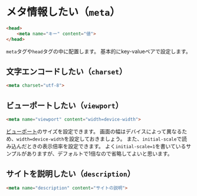 # メタ情報したい（``meta``）

```html
<head>
    <meta name="キー" content="値">
</head>
```

``meta``タグや``head``タグの中に配置します。
基本的にkey-valueペアで設定します。

## 文字エンコードしたい（``charset``）

```html
<meta charset="utf-8">
```

## ビューポートしたい（``viewport``）

```html
<meta name="viewport" content="width=device-width">
```

[ビューポート](https://developer.mozilla.org/ja/docs/Web/HTML/Viewport_meta_tag)のサイズを設定できます。
画面の幅はデバイスによって異なるため、``width=device-width``を設定しておきましょう。
また、``initial-scale``で読み込んだときの表示倍率を設定できます。
よく``initial-scale=1``を書いているサンプルがありますが、デフォルトで1倍なので省略してよいと思います。


## サイトを説明したい（``description``）

```html
<meta name="description" content="サイトの説明">
```
